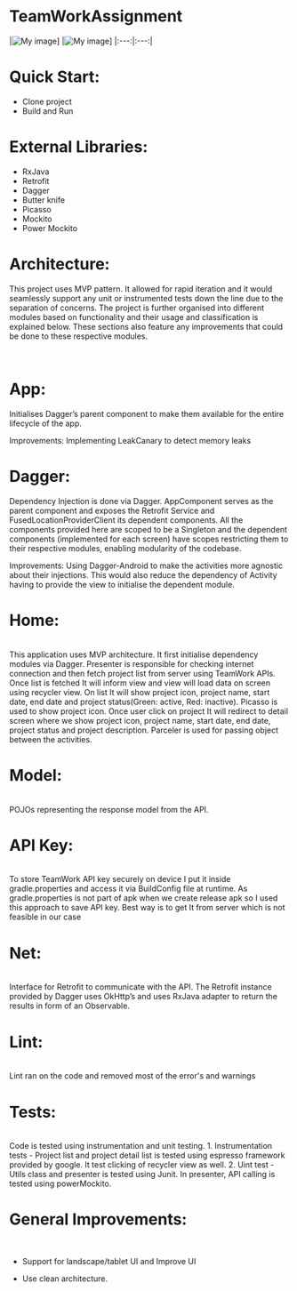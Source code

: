 # TeamWorkAssignment


|![My image](https://github.com/kaustubhkp/TeamWorkAssignment/blob/master/screenshot/list.jpeg)]
|![My image](https://github.com/kaustubhkp/TeamWorkAssignment/blob/master/screenshot/detail-info.jpeg)]
|:---:|:---:|

# Quick Start:
- Clone project<br>
- Build and Run<br>

# External Libraries:
- RxJava <br>
- Retrofit <br>
- Dagger <br>
- Butter knife <br>
- Picasso <br>
- Mockito <br>
- Power Mockito <br>

# Architecture:<br>
This project uses MVP pattern. It allowed for rapid iteration and it would seamlessly support any unit or instrumented tests down the line due to the separation of concerns. The project is further organised into different modules based on functionality and their usage and classification is explained below. These sections also feature any improvements that could be done to these respective modules.

<br>

# App:
Initialises Dagger’s parent component to make them available for the entire lifecycle of the app.<br>

Improvements: Implementing LeakCanary to detect memory leaks

# Dagger:<br>
Dependency Injection is done via Dagger. AppComponent serves as the parent component and exposes the Retrofit Service and FusedLocationProviderClient its dependent components. All the components provided here are scoped to be a Singleton and the dependent components (implemented for each screen) have scopes restricting them to their respective modules, enabling modularity of the codebase. <br>

Improvements: Using Dagger-Android to make the activities more agnostic about their injections. This would also reduce the dependency of Activity having to provide the view to initialise the dependent module. <br>

# Home:
<br>
This application uses MVP architecture. It first initialise dependency modules via Dagger. Presenter is responsible for checking internet connection and then fetch project list from server using TeamWork APIs. Once list is fetched It will inform view and view will load data on screen using recycler view. On list It will show project icon, project name, start date, end date and project status(Green: active, Red: inactive). Picasso is used to show project icon. Once user click on project It will redirect to detail screen where we show project icon, project name, start date, end date, project status and project description. Parceler is used for passing object between the activities.

# Model:
<br>
POJOs representing the response model from the API.<br>

# API Key:
<br>
To store TeamWork API key securely on device I put it inside gradle.properties and access it via BuildConfig file at runtime. As gradle.properties is not part of apk when we create release apk so I used this approach to save API key. Best way is to get It from server which is not feasible in our case<br>



# Net:
<br>
Interface for Retrofit to communicate with the API. The Retrofit instance provided by Dagger uses OkHttp’s and uses RxJava adapter to return the results in form of an Observable. <br>

# Lint:
<br>
Lint ran on the code and removed most of the error's and warnings <br>

# Tests:
<br>
Code is tested using instrumentation and unit testing.
1. Instrumentation tests - Project list and project detail list is tested using espresso framework provided by google. It test clicking of recycler view as well.
2. Uint test - Utils class and presenter is tested using Junit. In presenter, API calling is tested using powerMockito.


# General Improvements:
<br>

- Support for landscape/tablet UI and Improve UI<br>

- Use clean architecture.